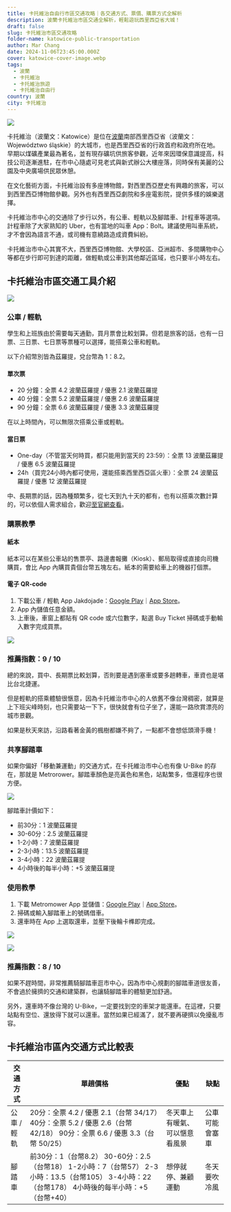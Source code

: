 ```yaml
---
title: 卡托維治自由行市區交通攻略｜各交通方式、票價、購票方式全解析
description: 波蘭卡托維治市區交通全解析，輕鬆遊玩西里西亞省大城！
draft: false
slug: 卡托維治市區交通攻略
folder-name: katowice-public-transportation
author: Mar Chang
date: 2024-11-06T23:45:00.000Z
cover: katowice-cover-image.webp
tags:
  - 波蘭
  - 卡托維治
  - 卡托維治旅遊
  - 卡托維治自由行
country: 波蘭
city: 卡托維治
---
```


![](katowice-cover-image.webp)

卡托維治（波蘭文：Katowice）是位在[波蘭](https://exittaiwan.com/tags/%E6%B3%A2%E8%98%AD/)南部西里西亞省（波蘭文：Województwo śląskie）的大城市，也是西里西亞省的行政首府和政府所在地。早期以煤礦產業最為著名，並有現存礦坑供旅客參觀，近年來因環保意識提高，科技公司逐漸進駐，在市中心隨處可見老式與新式辦公大樓座落，同時保有美麗的公園及中央廣場供民眾休憩。

在文化藝術方面，卡托維治設有多座博物館，對西里西亞歷史有興趣的旅客，可以到西里西亞博物館參觀。另外也有西里西亞劇院和多座電影院，提供多樣的娛樂選擇。

卡托維治市中心的交通除了步行以外，有公車、輕軌以及腳踏車、計程車等選項。計程車除了大家熟知的 Uber，也有當地的叫車 App：Bolt。建議使用叫車系統，才不會因為語言不通，或司機有意繞路造成資費糾紛。

卡托維治市中心其實不大，西里西亞博物館、大學校區、亞洲超市、多間購物中心等都在步行即可到達的距離，做輕軌或公車到其他鄰近區域，也只要半小時左右。

## 卡托維治市區交通工具介紹

![](image-1.webp)

### 公車 / 輕軌

學生和上班族由於需要每天通勤，買月票會比較划算。但若是旅客的話，也有一日票、三日票、七日票等票種可以選擇，能搭乘公車和輕軌。

以下介紹幣別皆為茲羅提，兌台幣為 1：8.2。

#### 單次票

* 20 分鐘：全票 4.2 波蘭茲羅提 / 優惠 2.1 波蘭茲羅提
* 40 分鐘：全票 5.2 波蘭茲羅提 / 優惠 2.6 波蘭茲羅提
* 90 分鐘：全票 6.6 波蘭茲羅提 / 優惠 3.3 波蘭茲羅提

在以上時間內，可以無限次搭乘公車或輕軌。

#### 當日票

* One-day（不管當天何時買，都只能用到當天的 23:59）：全票 13 波蘭茲羅提 / 優惠 6.5 波蘭茲羅提
* 24h（買完24小時內都可使用，還能搭乘西里西亞區火車）：全票 24 波蘭茲羅提 / 優惠 12 波蘭茲羅提

中、長期票的話，因為種類繁多，從七天到九十天的都有，也有以搭乘次數計算的，可以依個人需求組合，歡迎[至官網查看](https://www.metropoliaztm.pl/en/s/cennik)。

### 購票教學

#### 紙本

紙本可以在某些公車站的售票亭、路邊書報攤（Kiosk）、郵局取得或直接向司機購買，會比 App 內購買貴個台幣五塊左右。紙本的需要給車上的機器打個票。

#### 電子 QR-code

1. 下載公車 / 輕軌 App Jakdojade：[Google Play](https://play.google.com/store/apps/details?id=com.citynav.jakdojade.pl.android&hl=en-US&pli=1)｜[App Store](https://apps.apple.com/pl/app/jakdojade-premium/id506760190)。
2. App 內儲值任意金額。
3. 上車後，車窗上都貼有 QR code 或六位數字，點選 Buy Ticket 掃碼或手動輸入數字完成買票。

![](image-2.webp)

### 推薦指數：9 / 10

總的來說，買中、長期票比較划算，否則要是遇到塞車或要多趟轉車，車資也是堪比台北捷運。

但是輕軌的搭乘體驗很愜意，因為卡托維治市中心的人依舊不像台灣稠密，就算是上下班尖峰時刻，也只需要站一下下，很快就會有位子坐了，還能一路欣賞漂亮的城市景觀。

如果是秋天來訪，沿路看著金黃的楓樹都嫌不夠了，一點都不會想低頭滑手機！

### 共享腳踏車

如果你偏好「移動兼運動」的交通方式，在卡托維治市中心也有像 U-Bike 的存在，那就是 Metrorower。腳踏車顏色是亮黃色和黑色，站點繁多，借還程序也很方便。

![](image-7.webp)

腳踏車計價如下：

* 前30分：1 波蘭茲羅提
* 30-60分：2.5 波蘭茲羅提
* 1-2小時：7 波蘭茲羅提
* 2-3小時：13.5 波蘭茲羅提
* 3-4小時：22 波蘭茲羅提
* 4小時後的每半小時：+5 波蘭茲羅提

### 使用教學

1. 下載 Metromower App 並儲值：[Google Play](https://play.google.com/store/apps/details?id=com.nextbike.gzm&hl=en-US)｜[App Store](https://apps.apple.com/us/app/metrorower/id6477697629)。
2. 掃碼或輸入腳踏車上的號碼借車。
3. 還車時在 App 上選取還車，並壓下後輪卡榫即完成。

![](image-5.webp)

![](image-6.webp)

### 推薦指數：8 / 10

如果不趕時間，非常推薦騎腳踏車逛市中心，因為市中心規劃的腳踏車道很友善，不會過於擁擠的交通和建築群，也讓騎腳踏車的體驗更加舒適。

另外，還車時不像台灣的 U-Bike，一定要找到空的車架才能還車。在這裡，只要站點有空位、還放得下就可以還車。當然如果已經滿了，就不要再硬擠以免擾亂市容。

## 卡托維治市區內交通方式比較表

| 交通方式  | 單趟價格                                                                                               | 優點              | 缺點        |
| ----- | -------------------------------------------------------------------------------------------------- | --------------- | --------- |
| 公車 / 輕軌 | 20分：全票 4.2 / 優惠 2.1（台幣 34/17）40分：全票 5.2 / 優惠 2.6（台幣 42/18） 90分：全票 6.6 / 優惠 3.3（台幣 50/25）          | 冬天車上有暖氣、可以愜意看風景 | 公車可能會塞車 |
| 腳踏車   | 前30分：1（台幣8.2） 30-60分：2.5（台幣18） 1-2小時：7（台幣57） 2-3小時：13.5（台幣105） 3-4小時：22（台幣178） 4小時後的每半小時：+5（台幣+40） | 想停就停、兼顧運動       | 冬天要吹冷風    |
